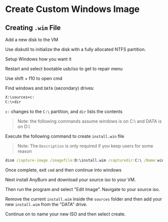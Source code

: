 # Create Custom Windows Image

## Creating `.wim` File

Add a new disk to the VM

Use diskutil to initialize the disk with a fully allocated NTFS partition.

Setup Windows how you want it

Restart and select bootable usb/iso to get to repair menu

Use shift + f10 to open cmd

Find windows and `DATA` (secondary) drives:

```cmd
X:\sources>c:
C:\>dir
```

`c:` changes to the `C:\` partition, and `dir` lists the contents

> Note: the following commands assume windows is on C:\ and DATA is on D:\

Execute the following command to create `install.win` file

> Note: The `Description` is only required if you keep users for some reason

```cmd
dism /capture-image /imagefile:D:\install.wim /capturedir:C:\ /Name:windows11 /Description:"Your description"
```

Once complete, exit `cmd` and then continue into windows

Next install AnyBurn and download your source iso to your VM. 

Then run the program and select "Edit Image". Navigate to your source iso.

Remove the current `install.wim` inside the `sources` folder and then add your new `install.wim` from the "DATA" drive.

Continue on to name your new ISO and then select create.
